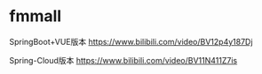 # fmmall
SpringBoot+VUE版本
https://www.bilibili.com/video/BV12p4y187Dj

Spring-Cloud版本
https://www.bilibili.com/video/BV11N411Z7is
